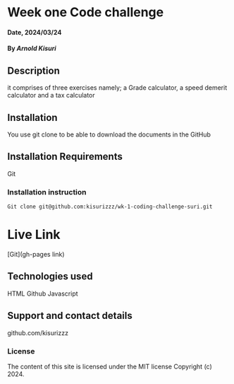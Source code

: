 # Week one Code challenge

#### Date, 2024/03/24

#### By *Arnold Kisuri*

## Description
it comprises of three exercises namely; a Grade calculator, a speed demerit calculator and a tax calculator

## Installation
You use git clone to be able to download the documents in the GitHub

## Installation Requirements
Git

### Installation instruction
```
Git clone git@github.com:kisurizzz/wk-1-coding-challenge-suri.git

```

# Live Link
[Git](gh-pages link)

## Technologies used
HTML
Github
Javascript

## Support and contact details
github.com/kisurizzz

### License
The content of this site is licensed under the MIT license
Copyright (c) 2024.
